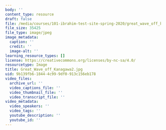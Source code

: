 ```yaml
---
body: ''
content_type: resource
draft: false
file: /media/courses/101-ibrahim-test-site-spring-2020/great_wave_off_kanagawa2.jpg
file_size: 35425
file_type: image/jpeg
image_metadata:
  caption: ''
  credit: ''
  image-alt: ''
learning_resource_types: []
license: https://creativecommons.org/licenses/by-nc-sa/4.0/
resourcetype: Image
title: Great_Wave_off_Kanagawa2.jpg
uid: 9b139fb6-1844-4c99-9df0-913c156eb178
video_files:
  archive_url: ''
  video_captions_file: ''
  video_thumbnail_file: ''
  video_transcript_file: ''
video_metadata:
  video_speakers: ''
  video_tags: ''
  youtube_description: ''
  youtube_id: ''
---
```

